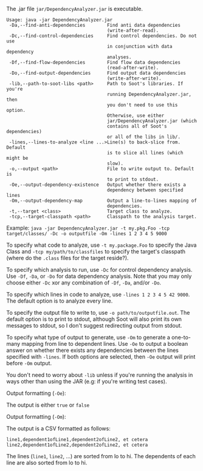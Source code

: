 The .jar file `jar/DependencyAnalyzer.jar` is executable.

```
Usage: java -jar DependencyAnalyzer.jar
 -Da,--find-anti-dependencies        Find anti data dependencies
                                     (write-after-read).
 -Dc,--find-control-dependencies     Find control dependencies. Do not use
                                     in conjunction with data dependency
                                     analyses.
 -Df,--find-flow-dependencies        Find flow data dependencies
                                     (read-after-write).
 -Do,--find-output-dependencies      Find output data dependencies
                                     (write-after-write).
 -lib,--path-to-soot-libs <path>     Path to Soot's libraries. If you're
                                     running DependencyAnalyzer.jar, then
                                     you don't need to use this option.
                                     Otherwise, use either
                                     jar/DependencyAnalyzer.jar (which
                                     contains all of Soot's dependencies)
                                     or all of the libs in lib/.
 -lines,--lines-to-analyze <line ...>Line(s) to back-slice from. Default
                                     is to slice all lines (which might be
                                     slow).
 -o,--output <path>                  File to write output to. Default is
                                     to print to stdout.
 -Oe,--output-dependency-existence   Output whether there exists a
                                     dependency between specified lines
 -Om,--output-dependency-map         Output a line-to-lines mapping of
                                     dependencies.
 -t,--target <class>                 Target class to analyze.
 -tcp,--target-classpath <path>      Classpath to the analysis target.
```

Example: `java -jar DependencyAnalyzer.jar -t my.pkg.Foo -tcp target/classes/ -Dc -o outputfile -Om -lines 1 2 3 4 5 9000`

To specify what code to analyze, use `-t my.package.Foo` to specify the Java Class and 
`-tcp my/path/to/classfiles` to specify 
the target's classpath (where do the `.class` files for the target reside?).

To specify which analysis to run, use `-Dc` for control dependency analysis. 
Use `-Df`, `-Da`, or `-Do` for data dependency analysis.
Note that you may only choose either `-Dc` xor any combination of `-Df`, `-Da`, and/or `-Do`. 

To specify which lines in code to analyze, use `-lines 1 2 3 4 5 42 9000`. The default option 
is to analyze every line.

To specify the output file to write to, use `-o path/to/outputfile.out`. The default option
is to print to stdout, although Soot will also print its own messages to stdout, so I don't 
suggest redirecting output from stdout.

To specify what type of output to generate, use `-Om` to generate a one-to-many mapping from 
line to dependent lines. Use `-Oe` to output a boolean answer on whether there exists any 
dependencies between the lines specified with `-lines`. If both options are selected, 
then `-Oe` output will print before `-Om` output.

You don't need to worry about `-lib` unless if you're running the analysis in ways other than 
using the JAR (e.g: if you're writing test cases).

Output formatting (`-Oe`):

The output is either `true` or `false`

Output formatting (`-Om`):

The output is a CSV formatted as follows:
```
line1,dependent1ofLine1,dependent2ofLine2, et cetera
line2,dependent1ofLine2,dependent2ofLine2, et cetera
```
The lines (`line1`, `line2`, ...) are sorted from lo to hi. 
The dependents of each line are also sorted from lo to hi.

